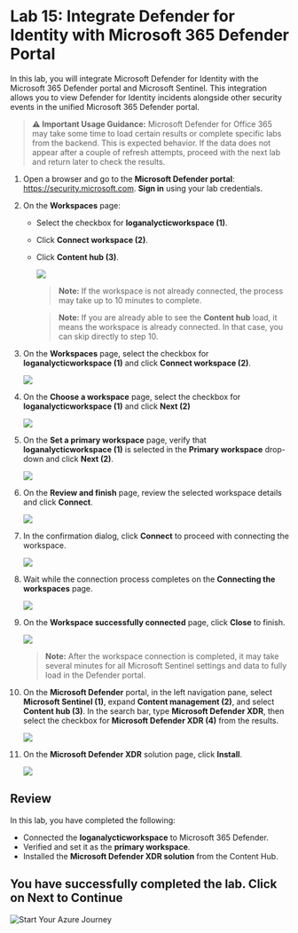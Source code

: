 # Lab 15: Integrate Defender for Identity with Microsoft 365 Defender Portal

In this lab, you will integrate Microsoft Defender for Identity with the Microsoft 365 Defender portal and Microsoft Sentinel. This integration allows you to view Defender for Identity incidents alongside other security events in the unified Microsoft 365 Defender portal.

> **⚠ Important Usage Guidance:** Microsoft Defender for Office 365 may take some time to load certain results or complete specific labs from the backend. This is expected behavior. If the data does not appear after a couple of refresh attempts, proceed with the next lab and return later to check the results.

1. Open a browser and go to the **Microsoft Defender portal**: https://security.microsoft.com. **Sign in** using your lab credentials.

1. On the **Workspaces** page:
   - Select the checkbox for **loganalycticworkspace (1)**.
   - Click **Connect workspace (2)**.
   - Click **Content hub (3)**.

      ![](./media/t3_g_e1_22.png)

      > **Note:** If the workspace is not already connected, the process may take up to 10 minutes to complete.

      > **Note:** If you are already able to see the **Content hub** load, it means the workspace is already connected. In that case, you can skip directly to step 10.

1. On the **Workspaces** page, select the checkbox for **loganalycticworkspace (1)** and click **Connect workspace (2)**.

   ![](./media/t3_g_e1_23.png)

1. On the **Choose a workspace** page, select the checkbox for **loganalycticworkspace (1)** and click **Next (2)**

   ![](./media/t3_g_e1_24.png)

1. On the **Set a primary workspace** page, verify that **loganalycticworkspace (1)** is selected in the **Primary workspace** drop-down and click **Next (2)**.

   ![](./media/t3_g_e1_25.png)

1. On the **Review and finish** page, review the selected workspace details and click **Connect**.

   ![](./media/t3_g_e1_26.png)

1. In the confirmation dialog, click **Connect** to proceed with connecting the workspace.

   ![](./media/t3_g_e1_27.png)

1. Wait while the connection process completes on the **Connecting the workspaces** page.

   ![](./media/t3_g_e1_28.png)

1. On the **Workspace successfully connected** page, click **Close** to finish.

   ![](./media/t3_g_e1_29.png)

   > **Note:** After the workspace connection is completed, it may take several minutes for all Microsoft Sentinel settings and data to fully load in the Defender portal.

1. On the **Microsoft Defender** portal, in the left navigation pane, select **Microsoft Sentinel (1)**, expand **Content management (2)**, and select **Content hub (3)**. In the search bar, type **Microsoft Defender XDR**, then select the checkbox for **Microsoft Defender XDR (4)** from the results.

   ![](./media/cor_r_g_1.png)

1. On the **Microsoft Defender XDR** solution page, click **Install**.

   ![](./media/cor_r_g_2.png)

## Review

In this lab, you have completed the following:

- Connected the **loganalycticworkspace** to Microsoft 365 Defender.  
- Verified and set it as the **primary workspace**.  
- Installed the **Microsoft Defender XDR solution** from the Content Hub.  

## You have successfully completed the lab. Click on Next to Continue

  ![Start Your Azure Journey](./media/rd_gs_1_9.png)
